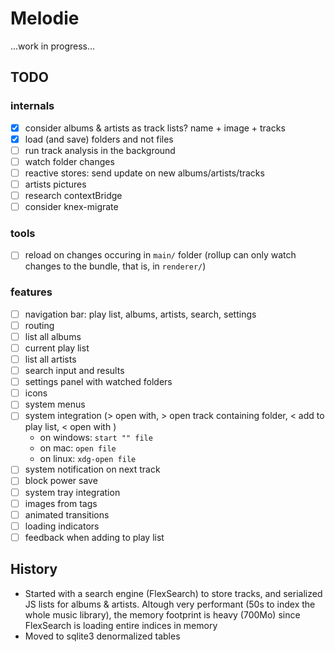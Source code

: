 # Melodie

...work in progress...

## TODO

### internals

- [x] consider albums & artists as track lists? name + image + tracks
- [x] load (and save) folders and not files
- [ ] run track analysis in the background
- [ ] watch folder changes
- [ ] reactive stores: send update on new albums/artists/tracks
- [ ] artists pictures
- [ ] research contextBridge
- [ ] consider knex-migrate

### tools

- [ ] reload on changes occuring in `main/` folder (rollup can only watch changes to the bundle, that is, in `renderer/`)

### features

- [ ] navigation bar: play list, albums, artists, search, settings
- [ ] routing
- [ ] list all albums
- [ ] current play list
- [ ] list all artists
- [ ] search input and results
- [ ] settings panel with watched folders
- [ ] icons
- [ ] system menus
- [ ] system integration (> open with, > open track containing folder, < add to play list, < open with )
  - on windows: `start "" file`
  - on mac: `open file`
  - on linux: `xdg-open file`
- [ ] system notification on next track
- [ ] block power save
- [ ] system tray integration
- [ ] images from tags
- [ ] animated transitions
- [ ] loading indicators
- [ ] feedback when adding to play list

## History

- Started with a search engine (FlexSearch) to store tracks, and serialized JS lists for albums & artists.
  Altough very performant (50s to index the whole music library), the memory footprint is heavy (700Mo) since
  FlexSearch is loading entire indices in memory
- Moved to sqlite3 denormalized tables
